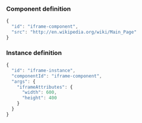 ### Component definition

```javascript
{
  "id": "iframe-component",
  "src": "http://en.wikipedia.org/wiki/Main_Page"
}
```

### Instance definition

```javascript
{
  "id": "iframe-instance",
  "componentId": "iframe-component",
  "args": {
    "iframeAttributes": {
      "width": 600,
      "height": 400
    }
  }
}
```
